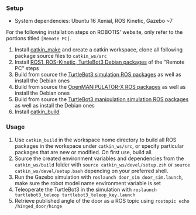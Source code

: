 ### Setup
- System dependencies: Ubuntu 16 Xenial, ROS Kinetic, Gazebo ~7

For the following installation steps on ROBOTIS' website, only refer to the portions titled `[Remote PC]`.
1. Install [catkin_make](http://wiki.ros.org/catkin/Tutorials) and create a catkin workspace, clone all following package source files to `catkin_ws/src`
2. Install [ROS1, ROS-Kinetic, TurtleBot3 Debian packages](https://emanual.robotis.com/docs/en/platform/turtlebot3/quick-start/) of the "Remote PC" steps 
3. Build from source the [TurtleBot3 simulation ROS packages](https://emanual.robotis.com/docs/en/platform/turtlebot3/simulation/#gazebo-simulation) as well as install the Debian ones
4. Build from source the [OpenMANIPULATOR-X ROS packages](https://emanual.robotis.com/docs/en/platform/openmanipulator_x/quick_start_guide/#quick-start-guide) as well as install the Debian ones
5. Build from source the [TurtleBot3 manipulation simulation ROS packages](https://emanual.robotis.com/docs/en/platform/turtlebot3/manipulation/#turtlebot3-with-openmanipulator) as well as install the Debian ones
6. Install [catkin_build](https://catkin-tools.readthedocs.io/en/latest/verbs/catkin_build.html)

### Usage 
1. Use `catkin_build` in the workspace home directory to build all ROS packages in the workspace under `catkin_ws/src`, or specify particular packages that are new or modified. On first use, build all. 
2. Source the created environment variables and dependencies from the `catkin_ws/build` folder with `source catkin_ws/devel/setup.zsh` or `source catkin_ws/devel/setup.bash` depending on your preferred shell. 
3. Run the Gazebo simulation with `roslaunch door_sim door_sim.launch`, make sure the robot model name environment variable is set
4. Teleoperate the TurtleBot3 in the simulation with `roslaunch turtlebot3_teleop turtlebot3_teleop_key.launch`
5. Retrieve published angle of the door as a ROS topic using `rostopic echo /hinged_door/hinge`
